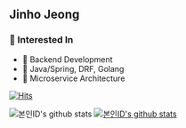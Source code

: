 ## Jinho Jeong
### 📒 Interested In
- 🥑 Backend Development
- 🍉 Java/Spring, DRF, Golang
- 🥕 Microservice Architecture

[![Hits](https://hits.seeyoufarm.com/api/count/incr/badge.svg?url=https%3A%2F%2Fgithub.com%2Fzzzinho&count_bg=%2379C83D&title_bg=%23555555&icon=&icon_color=%23E7E7E7&title=hits&edge_flat=false)](https://hits.seeyoufarm.com)

![본인ID's github stats](https://github-readme-stats.vercel.app/api?username=zzzinho&show_icons=true)
[![본인ID's github stats](https://github-readme-stats.vercel.app/api/top-langs/?username=zzzinho&show_icons=true&hide_border=true&title_color=004386&icon_color=004386&layout=compact)](https://github.com/zzzinho)
